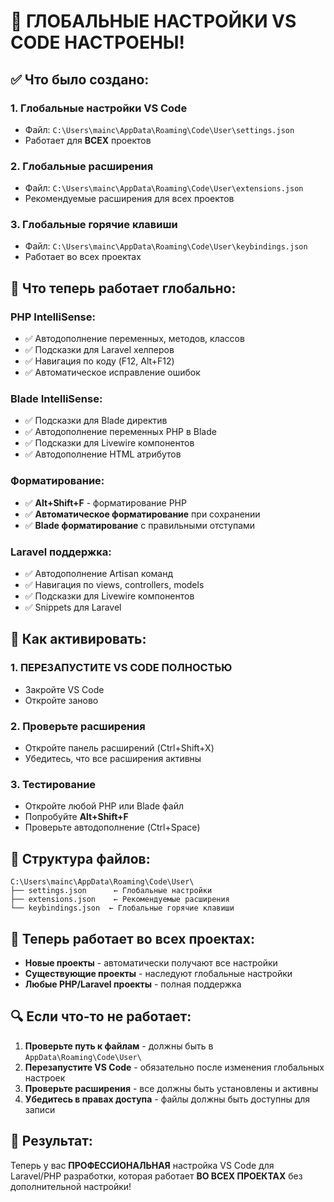 # 🎉 ГЛОБАЛЬНЫЕ НАСТРОЙКИ VS CODE НАСТРОЕНЫ!

## ✅ Что было создано:

### 1. **Глобальные настройки VS Code**
- Файл: `C:\Users\mainc\AppData\Roaming\Code\User\settings.json`
- Работает для **ВСЕХ** проектов

### 2. **Глобальные расширения**
- Файл: `C:\Users\mainc\AppData\Roaming\Code\User\extensions.json`
- Рекомендуемые расширения для всех проектов

### 3. **Глобальные горячие клавиши**
- Файл: `C:\Users\mainc\AppData\Roaming\Code\User\keybindings.json`
- Работает во всех проектах

## 🔧 Что теперь работает глобально:

### **PHP IntelliSense:**
- ✅ Автодополнение переменных, методов, классов
- ✅ Подсказки для Laravel хелперов
- ✅ Навигация по коду (F12, Alt+F12)
- ✅ Автоматическое исправление ошибок

### **Blade IntelliSense:**
- ✅ Подсказки для Blade директив
- ✅ Автодополнение переменных PHP в Blade
- ✅ Подсказки для Livewire компонентов
- ✅ Автодополнение HTML атрибутов

### **Форматирование:**
- ✅ **Alt+Shift+F** - форматирование PHP
- ✅ **Автоматическое форматирование** при сохранении
- ✅ **Blade форматирование** с правильными отступами

### **Laravel поддержка:**
- ✅ Автодополнение Artisan команд
- ✅ Навигация по views, controllers, models
- ✅ Подсказки для Livewire компонентов
- ✅ Snippets для Laravel

## 🚀 Как активировать:

### 1. **ПЕРЕЗАПУСТИТЕ VS CODE ПОЛНОСТЬЮ**
- Закройте VS Code
- Откройте заново

### 2. **Проверьте расширения**
- Откройте панель расширений (Ctrl+Shift+X)
- Убедитесь, что все расширения активны

### 3. **Тестирование**
- Откройте любой PHP или Blade файл
- Попробуйте **Alt+Shift+F**
- Проверьте автодополнение (Ctrl+Space)

## 📁 Структура файлов:

```
C:\Users\mainc\AppData\Roaming\Code\User\
├── settings.json      ← Глобальные настройки
├── extensions.json    ← Рекомендуемые расширения
└── keybindings.json  ← Глобальные горячие клавиши
```

## 🎯 Теперь работает во всех проектах:

- **Новые проекты** - автоматически получают все настройки
- **Существующие проекты** - наследуют глобальные настройки
- **Любые PHP/Laravel проекты** - полная поддержка

## 🔍 Если что-то не работает:

1. **Проверьте путь к файлам** - должны быть в `AppData\Roaming\Code\User\`
2. **Перезапустите VS Code** - обязательно после изменения глобальных настроек
3. **Проверьте расширения** - все должны быть установлены и активны
4. **Убедитесь в правах доступа** - файлы должны быть доступны для записи

## 🎉 Результат:

Теперь у вас **ПРОФЕССИОНАЛЬНАЯ** настройка VS Code для Laravel/PHP разработки, которая работает **ВО ВСЕХ ПРОЕКТАХ** без дополнительной настройки!
